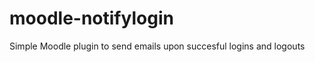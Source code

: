moodle-notifylogin
==================

Simple Moodle plugin to send emails upon succesful logins and logouts
